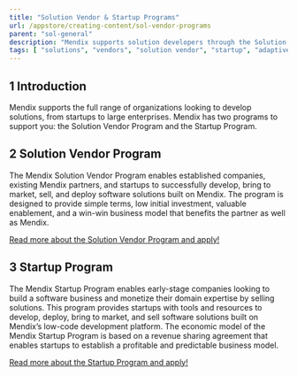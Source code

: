 ```yaml
---
title: "Solution Vendor & Startup Programs"
url: /appstore/creating-content/sol-vendor-programs
parent: "sol-general"
description: "Mendix supports solution developers through the Solution Vendor and Startup Programs"
tags: [ "solutions", "vendors", "solution vendor", "startup", "adaptive solutions", "prescriptive solutions" ]
---
```


## 1 Introduction

Mendix supports the full range of organizations looking to develop solutions, from startups to large enterprises. Mendix has two programs to support you: the Solution Vendor Program and the Startup Program.

## 2 Solution Vendor Program

The Mendix Solution Vendor Program enables established companies, existing Mendix partners, and startups to successfully develop, bring to market, sell, and deploy software solutions built on Mendix. The program is designed to provide simple terms, low initial investment, valuable enablement, and a win-win business model that benefits the partner as well as Mendix.

[Read more about the Solution Vendor Program and apply!](https://www.mendix.com/marketplace-vendor-program/solutions/)

## 3 Startup Program

The Mendix Startup Program enables early-stage companies looking to build a software business and monetize their domain expertise by selling solutions. This program provides startups with tools and resources to develop, deploy, bring to market, and sell software solutions built on Mendix’s low-code development platform. The economic model of the Mendix Startup Program is based on a revenue sharing agreement that enables startups to establish a profitable and predictable business model.

[Read more about the Startup Program and apply!](https://www.mendix.com/startup-program/)
